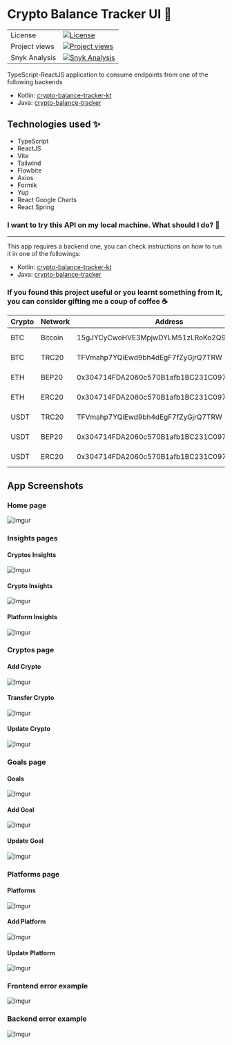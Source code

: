 # Crypto Balance Tracker UI :rocket:

|               |                                                                                                                                                                         |
|---------------|-------------------------------------------------------------------------------------------------------------------------------------------------------------------------|
| License       | [![License](https://img.shields.io/badge/License-GPLv3-blue.svg)](https://www.gnu.org/licenses/gpl-3.0)                                                                 |
| Project views | [![Project views](https://hits.dwyl.com/lucasdistasi/crypto-balance-tracker-login.svg)]()                                                                               |
| Snyk Analysis | [![Snyk Analysis](https://snyk.io/test/github/lucasdistasi/crypto-balance-tracker-login/badge.svg)](https://snyk.io/test/github/lucasdistasi/crypto-balance-tracker-ui) |

TypeScript-ReactJS application to consume endpoints from one of the following backends
- Kotlin: [crypto-balance-tracker-kt](https://github.com/lucasdistasi/crypto-balance-tracker-kt) 
- Java: [crypto-balance-tracker](https://github.com/lucasdistasi/crypto-balance-tracker)

## Technologies used :sparkles:

- TypeScript
- ReactJS
- Vite
- Tailwind
- Flowbite
- Axios
- Formik
- Yup
- React Google Charts
- React Spring

### I want to try this API on my local machine. What should I do? :tada:

---

This app requires a backend one, you can check instructions on how to run it in one of the followings:
- Kotlin: [crypto-balance-tracker-kt](https://github.com/lucasdistasi/crypto-balance-tracker-kt)
- Java: [crypto-balance-tracker](https://github.com/lucasdistasi/crypto-balance-tracker)

### If you found this project useful or you learnt something from it, you can consider gifting me a coup of coffee :coffee:

| Crypto | Network | Address                                    | QR            |
|--------|---------|--------------------------------------------|---------------|
| BTC    | Bitcoin | 15gJYCyCwoHVE3MpjwDYLM51zLRoKo2Q9h         | [BTC-bitcoin] |
| BTC    | TRC20   | TFVmahp7YQiEwd9bh4dEgF7fZyGjrQ7TRW         | [BTC-trc20]   |
| ETH    | BEP20   | 0x304714FDA2060c570B1afb1BC231C0973abBEC23 | [ETH-bep20]   |
| ETH    | ERC20   | 0x304714FDA2060c570B1afb1BC231C0973abBEC23 | [ETH-erc20]   |
| USDT   | TRC20   | TFVmahp7YQiEwd9bh4dEgF7fZyGjrQ7TRW         | [USDT-trc20]  |
| USDT   | BEP20   | 0x304714FDA2060c570B1afb1BC231C0973abBEC23 | [USDT-bep20]  |
| USDT   | ERC20   | 0x304714FDA2060c570B1afb1BC231C0973abBEC23 | [USDT-erc20]  |

[BTC-bitcoin]: https://imgur.com/Hs0DYDk

[BTC-trc20]: https://imgur.com/kdROHrE

[ETH-bep20]: https://imgur.com/DIOiJrL

[ETH-erc20]: https://imgur.com/REXkDmu

[USDT-trc20]: https://imgur.com/ubUWdpI

[USDT-bep20]: https://imgur.com/rrrYd9j

[USDT-erc20]: https://imgur.com/G9DPKvU

## App Screenshots

### Home page

![Imgur](https://i.imgur.com/o4vtdLN.png)

### Insights pages

#### Cryptos Insights

![Imgur](https://i.imgur.com/w2ljIqG.png)

#### Crypto Insights

![Imgur](https://i.imgur.com/VTjlEUs.png)

#### Platform Insights

![Imgur](https://i.imgur.com/l7mqwPJ.png)

### Cryptos page

#### Add Crypto

![Imgur](https://i.imgur.com/QgwGTnk.png)

#### Transfer Crypto

![Imgur](https://i.imgur.com/aAFf1qI.png)

#### Update Crypto

![Imgur](https://i.imgur.com/kfK64bd.png)

### Goals page

#### Goals

![Imgur](https://i.imgur.com/9z9I1Cn.png)

#### Add Goal

![Imgur](https://i.imgur.com/TwGP9lL.png)

#### Update Goal

![Imgur](https://i.imgur.com/dsQnxCf.png)

### Platforms page

#### Platforms

![Imgur](https://i.imgur.com/IhYAHI0.png)

#### Add Platform

![Imgur](https://i.imgur.com/CCO08bZ.png)

#### Update Platform

![Imgur](https://i.imgur.com/v4BzqeY.png)

### Frontend error example

![Imgur](https://i.imgur.com/IpcdoYN.png)

### Backend error example

![Imgur](https://i.imgur.com/G3LUsb4.png)